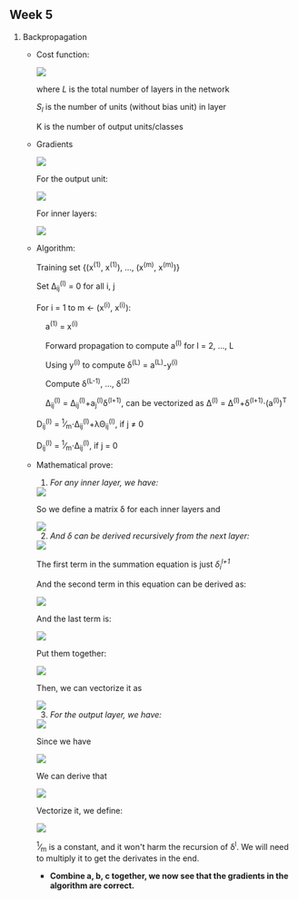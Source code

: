 ## Week 5
1. Backpropagation

   * Cost function:
  
      <img src="https://latex.codecogs.com/svg.latex?J(\Theta)=-\frac{1}{m}\Bigg[\sum_{i=1}^{m}\sum_{k=1}^{K}y_k^{(i)}\textrm{log}h_{\Theta}(x^{i})_k+(1-y_k^{(i)})\textrm{log}(1-h_{\Theta}(x^{i})_k)\Bigg]+\frac{\lambda}{2m}\sum_{l=1}^{L-1}\sum_{i=1}^{S_l}\sum_{j=1}^{S_{l+1}}(\Theta_{ji}^{(l)})^2"/>

      where *L* is the total number of layers in the network
    
      *S<sub>l</sub>* is the number of units (without bias unit) in layer
      
      K is the number of output units/classes
   * Gradients
      
      <img src="https://latex.codecogs.com/svg.latex?\frac{\partial}{\partial\Theta_{ij}^{(l)}}J(\Theta)=a_j^{(l)}\cdot\delta_i^{(l+1)}"/>
      
      For the output unit:
      
      <img src="https://latex.codecogs.com/svg.latex?\delta_i^{(L)}=a_j^{(L)}-y_j"/>
      
      For inner layers:
      
      <img src="https://latex.codecogs.com/svg.latex?\delta_i^{(l)}=(\Theta^{(l)})^T\cdot\delta^{(l+1)}.*g'(z^l)=(\Theta^{(l)})^T\cdot\delta^{(l+1)}.*a^{(l)}.*(1-a^{(l)})"/>

   
   * Algorithm:
   
      Training set {(x<sup>(1)</sup>, x<sup>(1)</sup>), ..., (x<sup>(m)</sup>, x<sup>(m)</sup>)}
      
      Set &Delta;<sub>ij</sub><sup>(l)</sup> = 0 for all i, j
      
      For i = 1 to m &larr; (x<sup>(i)</sup>, x<sup>(i)</sup>):
      
      &nbsp;&nbsp;&nbsp;&nbsp;a<sup>(1)</sup> = x<sup>(i)</sup>
      
      &nbsp;&nbsp;&nbsp;&nbsp;Forward propagation to compute a<sup>(l)</sup> for l = 2, ..., L
      
      &nbsp;&nbsp;&nbsp;&nbsp;Using y<sup>(i)</sup> to compute &delta;<sup>(L)</sup> = a<sup>(L)</sup>-y<sup>(i)</sup>
      
      &nbsp;&nbsp;&nbsp;&nbsp;Compute &delta;<sup>(L-1)</sup>, ..., &delta;<sup>(2)</sup>
      
      &nbsp;&nbsp;&nbsp;&nbsp;&Delta;<sub>ij</sub><sup>(l)</sup> = &Delta;<sub>ij</sub><sup>(l)</sup>+a<sub>j</sub><sup>(l)</sup>&delta;<sup>(l+1)</sup>, can be vectorized as &Delta;<sup>(l)</sup> = &Delta;<sup>(l)</sup>+&delta;<sup>(l+1)</sup>&sdot;(a<sup>(l)</sup>)<sup>T</sup>
      
      D<sub>ij</sub><sup>(l)</sup> = <sup>1</sup>&frasl;<sub>m</sub>&sdot;&Delta;<sub>ij</sub><sup>(l)</sup>+&lambda;&Theta;<sub>ij</sub><sup>(l)</sup>, if j &ne; 0
      
      D<sub>ij</sub><sup>(l)</sup> = <sup>1</sup>&frasl;<sub>m</sub>&sdot;&Delta;<sub>ij</sub><sup>(l)</sup>, if j = 0
 
   * Mathematical prove:
        
      1. *For any inner layer, we have:*
      
      <img src="https://latex.codecogs.com/svg.latex?\frac{{\partial}J(\Theta)}{\partial\Theta_{ij}^l}=\frac{{\partial}J(\Theta)}{{\partial}z_i^{l+1}}\cdot\frac{{\partial}z_i^(l+1)}{\partial\Theta_{ij}^l}=\frac{{\partial}J(\Theta)}{{\partial}z_i^{l+1}}{\cdot}a_j^l"/>
      
      So we define a matrix &delta; for each inner layers and
      
      <img src="https://latex.codecogs.com/svg.latex?\delta_i^l=\frac{{\partial}J(\Theta)}{{\partial}z_i^{l}}"/>
      
      2. *And &delta; can be derived recursively from the next layer:*
            
      <img src="https://latex.codecogs.com/svg.latex?\frac{{\partial}J(\Theta)}{{\partial}z_i^{l}}=\sum_{k=0}^{S_{l+1}}\frac{{\partial}J(\Theta)}{{\partial}z_k^{l+1}}\cdot\frac{{\partial}z_k^{l+1}}{{\partial}z_i^{l}}=\sum_{k=0}^{S_{l+1}}\frac{{\partial}J(\Theta)}{{\partial}z_k^{l+1}}\cdot\frac{{\partial}(\Theta_k^l{\cdot}a^l)}{{\partial}a_i^l}\cdot\frac{{\partial}a_i^l}{{\partial}z_i^{l}}"/>
      
      The first term in the summation equation is just *&delta;<sub>i</sub><sup>l+1</sup>*
      
      And the second term in this equation can be derived as:
      
      <img src="https://latex.codecogs.com/svg.latex?\frac{{\partial}(\Theta_k^l{\cdot}a^l)}{{\partial}a_i^l}=\frac{{\partial}(\cdots+\Theta_{ki}^l{\cdot}a_i^l+\cdots)}{{\partial}a_i^l}=\Theta_{ki}^l"/>
      
      And the last term is:
      
      <img src="https://latex.codecogs.com/svg.latex?\frac{{\partial}a_i^l}{{\partial}z_i^{l}}=g'(z_i^l)=a_i^l(1-a_i^l)"/>
      
      Put them together:
      
      <img src="https://latex.codecogs.com/svg.latex?\delta_i^l=\sum_{k=0}^{S_{l+1}}\delta_k^{l+1}{\cdot}\theta_{ki}^l{\cdot}g'(z_i^l)=((\theta^T)_i\cdot\delta^{l+1})g'(z_i^l)"/>
      
      Then, we can vectorize it as
      
      <img src="https://latex.codecogs.com/svg.latex?\delta^l=(\theta^T\cdot\delta^{l+1}).*g'(z^l)"/>
      
      3. *For the output layer, we have:*
      
      <img src="https://latex.codecogs.com/svg.latex?\frac{{\partial}J(\Theta)}{{\partial}z_i^{L}}=-\frac{1}{m}\frac{{\partial}\big(y_i\textrm{log}h_{\Theta}(x)_i+(1-y_i)\textrm{log}(1-h_{\Theta}(x)_i)\big)}{{\partial}z_i^{L}}\\=-\frac{1}{m}\frac{{\partial}\big(y_i\textrm{log}h_{\Theta}(x)_i+(1-y_i)\textrm{log}(1-h_{\Theta}(x)_i)\big)}{{\partial}h_{\Theta}(x^{L})_i}\frac{{\partial}h_{\Theta}(x^{L})_i}{{\partial}z_i^{L}}\\=-\frac{1}{m}\Big(\frac{y_i}{h_{\Theta}(x^{L})_i}-\frac{1-y_i}{1-h_{\Theta}(x^L)_i}\Big)g'(z_i^L)\\=-\frac{1}{m}\frac{y_i-h_{\Theta}(x^{L})_i}{h_{\Theta}(x^{L})_i(1-h_{\Theta}(x^{L})_i)}g'(z_i^L)"/>
      
      Since we have
      
      <img src="https://latex.codecogs.com/svg.latex?g'(z_i^L)=h_{\Theta}(x^{L})_i(1-h_{\Theta}(x^{L})_i)"/>
      
      We can derive that
      
      <img src="https://latex.codecogs.com/svg.latex?\frac{{\partial}J(\Theta)}{{\partial}z_i^{L}}=\frac{1}{m}\big(h_{\Theta}(x^{L})_i-y_i\big)"/>
      
      Vectorize it, we define:
      
      <img src="https://latex.codecogs.com/svg.latex?\delta^L=h_{\Theta}(x^{L})-y=a^L-y"/>
      
      <sup>1</sup>&frasl;<sub>m</sub> is a constant, and it won't harm the recursion of &delta;<sup>l</sup>. We will need to multiply it to get the derivates in the end.
      
      * **Combine a, b, c together, we now see that the gradients in the algorithm are correct.**
